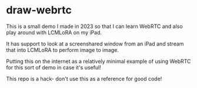 # draw-webrtc

This is a small demo I made in 2023 so that I can learn WebRTC and also play around with LCMLoRA on my iPad. 

It has support to look at a screenshared window from an iPad and stream that into LCMLoRA to perform image to image. 

Putting this on the internet as a relatively minimal example of using WebRTC for this sort of demo in case it's useful!

This repo is a hack- don't use this as a reference for good code!
